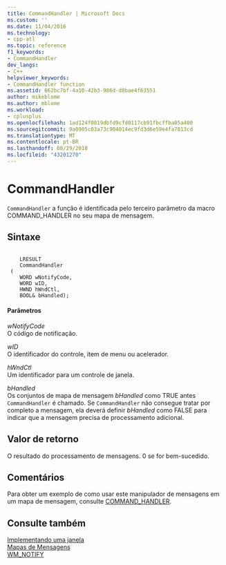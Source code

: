 ```yaml
---
title: CommandHandler | Microsoft Docs
ms.custom: ''
ms.date: 11/04/2016
ms.technology:
- cpp-atl
ms.topic: reference
f1_keywords:
- CommandHandler
dev_langs:
- C++
helpviewer_keywords:
- CommandHandler function
ms.assetid: 662bc7bf-4a10-42b3-986d-d8bae4f63551
author: mikeblome
ms.author: mblome
ms.workload:
- cplusplus
ms.openlocfilehash: 1ad124f0819dbfd9cfd0117cb91fbcffba05a400
ms.sourcegitcommit: 9a0905c03a73c904014ec9fd3d6e59e4fa7813cd
ms.translationtype: MT
ms.contentlocale: pt-BR
ms.lasthandoff: 08/29/2018
ms.locfileid: "43201270"
---
```

# <a name="commandhandler"></a>CommandHandler
`CommandHandler` a função é identificada pelo terceiro parâmetro da macro COMMAND_HANDLER no seu mapa de mensagem.  
  
## <a name="syntax"></a>Sintaxe  
  
```  
 
    LRESULT 
    CommandHandler 
 (
    WORD wNotifyCode,  
    WORD wID,  
    HWND hWndCtl,  
    BOOL& bHandled);
```  
  
#### <a name="parameters"></a>Parâmetros  
 *wNotifyCode*  
 O código de notificação.  
  
 *wID*  
 O identificador do controle, item de menu ou acelerador.  
  
 *hWndCtl*  
 Um identificador para um controle de janela.  
  
 *bHandled*  
 Os conjuntos de mapa de mensagem *bHandled* como TRUE antes `CommandHandler` é chamado. Se `CommandHandler` não consegue tratar por completo a mensagem, ela deverá definir *bHandled* como FALSE para indicar que a mensagem precisa de processamento adicional.  
  
## <a name="return-value"></a>Valor de retorno  
 O resultado do processamento de mensagens. 0 se for bem-sucedido.  
  
## <a name="remarks"></a>Comentários  
 Para obter um exemplo de como usar este manipulador de mensagens em um mapa de mensagem, consulte [COMMAND_HANDLER](reference/message-map-macros-atl.md#command_handler).  
  
## <a name="see-also"></a>Consulte também  
 [Implementando uma janela](../atl/implementing-a-window.md)   
 [Mapas de Mensagens](../atl/message-maps-atl.md)   
 [WM_NOTIFY](https://msdn.microsoft.com/library/windows/desktop/bb775583)

